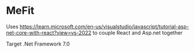 # MeFit
 
 
 Uses https://learn.microsoft.com/en-us/visualstudio/javascript/tutorial-asp-net-core-with-react?view=vs-2022 
 to couple React and Asp.net together

Target .Net Framework 7.0
